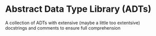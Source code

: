 # Abstract Data Type Library (ADTs)
A collection of ADTs with extensive (maybe a little too extentsive) docstrings and comments to ensure full comprehension
